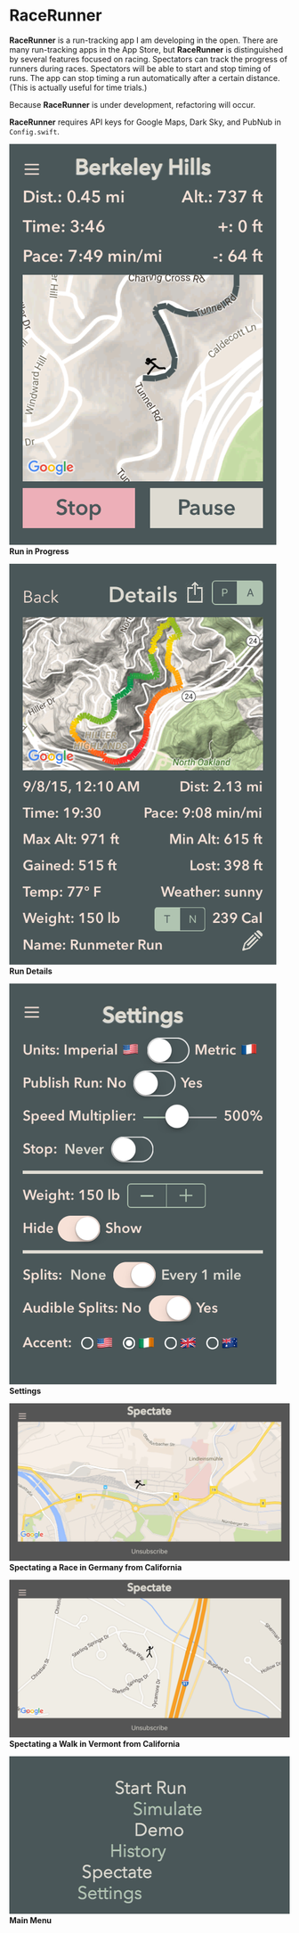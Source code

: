 RaceRunner
===================

**RaceRunner** is a run-tracking app I am developing in the open. There are many run-tracking apps in the App Store, but **RaceRunner** is distinguished by several features focused on racing. Spectators can track the progress of runners during races. Spectators will be able to start and stop timing of runs. The app can stop timing a run automatically after a certain distance. (This is actually useful for time trials.)

Because **RaceRunner** is under development, refactoring will occur.

**RaceRunner** requires API keys for Google Maps, Dark Sky, and PubNub in `Config.swift`.


![RaceRunner](RaceRunner2.png "Run in Progress")
**Run in Progress**

![RaceRunner](RaceRunner.png "Run Details")
**Run Details**

![RaceRunner](RaceRunner3.png "Settings")
**Settings**

![RaceRunner](RaceRunner4.png "Spectating a Race in Germany from California")
**Spectating a Race in Germany from California**

![RaceRunner](RaceRunner5.png "Spectating a Walk in Vermont from California")
**Spectating a Walk in Vermont from California**

![RaceRunner](RaceRunner6.png "Main Menu")
**Main Menu**
